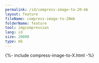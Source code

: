 ```yaml
---
permalink: /id/compress-image-to-20-mb
layout: feature
fileName: compress-image-to-20mb
folderName: feature
tool: imgcompression
lang: id
size: 20000
type: mb
---
```


{%- include compress-image-to-X.html -%}
